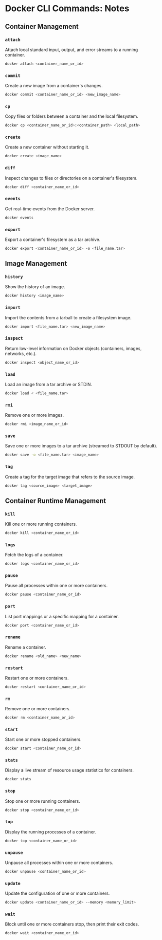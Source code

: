 # Docker CLI Commands: Notes

## Container Management

### `attach`
Attach local standard input, output, and error streams to a running container.
```bash
docker attach <container_name_or_id>
```

### `commit`
Create a new image from a container's changes.
```bash
docker commit <container_name_or_id> <new_image_name>
```

### `cp`
Copy files or folders between a container and the local filesystem.
```bash
docker cp <container_name_or_id>:<container_path> <local_path>
```

### `create`
Create a new container without starting it.
```bash
docker create <image_name>
```

### `diff`
Inspect changes to files or directories on a container's filesystem.
```bash
docker diff <container_name_or_id>
```

### `events`
Get real-time events from the Docker server.
```bash
docker events
```

### `export`
Export a container's filesystem as a tar archive.
```bash
docker export <container_name_or_id> -o <file_name.tar>
```

## Image Management

### `history`
Show the history of an image.
```bash
docker history <image_name>
```

### `import`
Import the contents from a tarball to create a filesystem image.
```bash
docker import <file_name.tar> <new_image_name>
```

### `inspect`
Return low-level information on Docker objects (containers, images, networks, etc.).
```bash
docker inspect <object_name_or_id>
```

### `load`
Load an image from a tar archive or STDIN.
```bash
docker load < <file_name.tar>
```

### `rmi`
Remove one or more images.
```bash
docker rmi <image_name_or_id>
```

### `save`
Save one or more images to a tar archive (streamed to STDOUT by default).
```bash
docker save -o <file_name.tar> <image_name>
```

### `tag`
Create a tag for the target image that refers to the source image.
```bash
docker tag <source_image> <target_image>
```

## Container Runtime Management

### `kill`
Kill one or more running containers.
```bash
docker kill <container_name_or_id>
```

### `logs`
Fetch the logs of a container.
```bash
docker logs <container_name_or_id>
```

### `pause`
Pause all processes within one or more containers.
```bash
docker pause <container_name_or_id>
```

### `port`
List port mappings or a specific mapping for a container.
```bash
docker port <container_name_or_id>
```

### `rename`
Rename a container.
```bash
docker rename <old_name> <new_name>
```

### `restart`
Restart one or more containers.
```bash
docker restart <container_name_or_id>
```

### `rm`
Remove one or more containers.
```bash
docker rm <container_name_or_id>
```

### `start`
Start one or more stopped containers.
```bash
docker start <container_name_or_id>
```

### `stats`
Display a live stream of resource usage statistics for containers.
```bash
docker stats
```

### `stop`
Stop one or more running containers.
```bash
docker stop <container_name_or_id>
```

### `top`
Display the running processes of a container.
```bash
docker top <container_name_or_id>
```

### `unpause`
Unpause all processes within one or more containers.
```bash
docker unpause <container_name_or_id>
```

### `update`
Update the configuration of one or more containers.
```bash
docker update <container_name_or_id> --memory <memory_limit>
```

### `wait`
Block until one or more containers stop, then print their exit codes.
```bash
docker wait <container_name_or_id>
```
